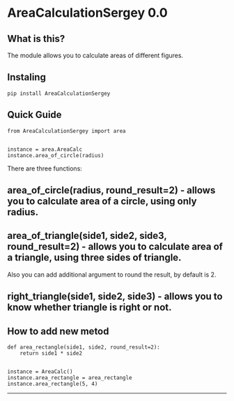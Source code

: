 # AreaCalculationSergey 0.0

## What is this?

The module allows you to calculate areas of different figures.

## Instaling
```
pip install AreaCalculationSergey
```
## Quick Guide

```
from AreaCalculationSergey import area


instance = area.AreaCalc
instance.area_of_circle(radius)
```

There are three functions:

## area_of_circle(radius, round_result=2) - allows you to calculate area of a circle, using only radius.

## area_of_triangle(side1, side2, side3, round_result=2) - allows you to calculate area of a triangle, using three sides of triangle.

Also you can add additional argument to round the result, by default is 2.

## right_triangle(side1, side2, side3) - allows you to know whether triangle is right or not.

## How to add new metod

```
def area_rectangle(side1, side2, round_result=2):
    return side1 * side2


instance = AreaCalc()
instance.area_rectangle = area_rectangle
instance.area_rectangle(5, 4)
```

---


